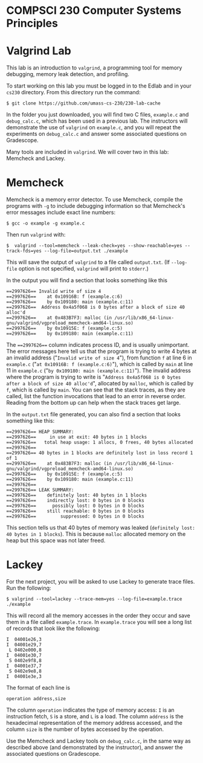 # COMPSCI 230 Computer Systems Principles
# Valgrind Lab

This lab is an introduction to `valgrind`, a programming tool for memory debugging, memory leak detection, and profiling.

To start working on this lab you must be logged in to the Edlab and in your
`cs230` directory. From this directory run the command:

```
$ git clone https://github.com/umass-cs-230/230-lab-cache
```

In the folder you just downloaded, you will find two C files, `example.c` and
`debug_calc.c`, which has been used in a previous lab. The instructors will
demonstrate the use of `valgrind` on `example.c`, and you will repeat the
experiments on `debug_calc.c` and answer some associated questions on
Gradescope.

Many tools are included in `valgrind`. We will cover two in this lab: Memcheck
and Lackey.

# Memcheck

Memcheck is a memory error detector. To use Memcheck, compile the programs with
`-g` to include debugging information so that Memcheck's error messages include
exact line numbers:

```
$ gcc -o example -g example.c
```

Then run `valgrind` with:

```
$  valgrind --tool=memcheck --leak-check=yes --show-reachable=yes --track-fds=yes --log-file=output.txt ./example
```

This will save the output of `valgrind` to a file called `output.txt`. (If
`--log-file` option is not specified, `valgrind` will print to `stderr`.)

In the output you will find a section that looks something like this

```
==2997626== Invalid write of size 4
==2997626==    at 0x10916B: f (example.c:6)
==2997626==    by 0x109180: main (example.c:11)
==2997626==  Address 0x4a5f068 is 0 bytes after a block of size 40 alloc'd
==2997626==    at 0x483B7F3: malloc (in /usr/lib/x86_64-linux-gnu/valgrind/vgpreload_memcheck-amd64-linux.so)
==2997626==    by 0x10915E: f (example.c:5)
==2997626==    by 0x109180: main (example.c:11)
```

The `==2997626==` column indicates process ID, and is usually unimportant. The
error messages here tell us that the program is trying to write 4 bytes at an
invalid address ("`Invalid write of size 4`"), from function `f` at line 6 in
`example.c` ("`at 0x10916B: f (example.c:6)`"), which is called by `main` at line
11 in `example.c` ("`by 0x109180: main (example.c:11)`"). The invalid address
where the program is trying to write is "`Address 0x4a5f068 is 0 bytes after a
block of size 40 alloc'd`", allocated by `malloc`, which is called by `f`, which
is called by `main`. You can see that the stack traces, as they are called, list
the function invocations that lead to an error in reverse order. Reading from
the bottom up can help when the stack traces get large.

In the `output.txt` file generated, you can also find a section that looks
something like this:

```
==2997626== HEAP SUMMARY:
==2997626==     in use at exit: 40 bytes in 1 blocks
==2997626==   total heap usage: 1 allocs, 0 frees, 40 bytes allocated
==2997626==
==2997626== 40 bytes in 1 blocks are definitely lost in loss record 1 of 1
==2997626==    at 0x483B7F3: malloc (in /usr/lib/x86_64-linux-gnu/valgrind/vgpreload_memcheck-amd64-linux.so)
==2997626==    by 0x10915E: f (example.c:5)
==2997626==    by 0x109180: main (example.c:11)
==2997626==
==2997626== LEAK SUMMARY:
==2997626==    definitely lost: 40 bytes in 1 blocks
==2997626==    indirectly lost: 0 bytes in 0 blocks
==2997626==      possibly lost: 0 bytes in 0 blocks
==2997626==    still reachable: 0 bytes in 0 blocks
==2997626==         suppressed: 0 bytes in 0 blocks

```
This section tells us that 40 bytes of memory was leaked (`definitely lost: 40
bytes in 1 blocks`). This is because `malloc` allocated memory on the heap but
this space was not later freed.

# Lackey

For the next project, you will be asked to use Lackey to generate trace files.
Run the following:

```
$ valgrind --tool=lackey --trace-mem=yes --log-file=example.trace ./example
```

This will record all the memory accesses in the order they occur and save them
in a file called `example.trace`. In `example.trace` you will see a long list of
records that look like the following:

```
I  04001e26,3
I  04001e29,7
 L 0402e000,8
I  04001e30,7
 S 0402e9f8,8
I  04001e37,7
 S 0402e9e8,8
I  04001e3e,3
```

The format of each line is

```
operation address,size
```

The column `operation` indicates the type of memory access: `I` is an
instruction fetch, `S` is a store, and `L` is a load. The column `address` is
the hexadecimal representation of the memory address accessed, and the column
`size` is the number of bytes accessed by the operation.

Use the Memcheck and Lackey tools on `debug_calc.c`, in the same way as described
above (and demonstrated by the instructor), and answer the associated questions on
Gradescope.
